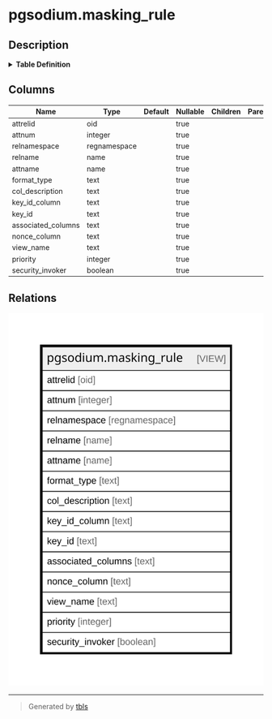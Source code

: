 # pgsodium.masking_rule

## Description

<details>
<summary><strong>Table Definition</strong></summary>

```sql
CREATE VIEW masking_rule AS (
 WITH const AS (
         SELECT 'encrypt +with +key +id +([0-9a-f]{8}-[0-9a-f]{4}-[0-9a-f]{4}-[0-9a-f]{4}-[0-9a-f]{12})'::text AS pattern_key_id,
            'encrypt +with +key +column +([\w\"\-$]+)'::text AS pattern_key_id_column,
            '(?<=associated) +\(([\w\"\-$, ]+)\)'::text AS pattern_associated_columns,
            '(?<=nonce) +([\w\"\-$]+)'::text AS pattern_nonce_column,
            '(?<=decrypt with view) +([\w\"\-$]+\.[\w\"\-$]+)'::text AS pattern_view_name,
            '(?<=security invoker)'::text AS pattern_security_invoker
        ), rules_from_seclabels AS (
         SELECT sl.objoid AS attrelid,
            sl.objsubid AS attnum,
            (c.relnamespace)::regnamespace AS relnamespace,
            c.relname,
            a.attname,
            format_type(a.atttypid, a.atttypmod) AS format_type,
            sl.label AS col_description,
            (regexp_match(sl.label, k.pattern_key_id_column, 'i'::text))[1] AS key_id_column,
            (regexp_match(sl.label, k.pattern_key_id, 'i'::text))[1] AS key_id,
            (regexp_match(sl.label, k.pattern_associated_columns, 'i'::text))[1] AS associated_columns,
            (regexp_match(sl.label, k.pattern_nonce_column, 'i'::text))[1] AS nonce_column,
            COALESCE((regexp_match(sl2.label, k.pattern_view_name, 'i'::text))[1], (((c.relnamespace)::regnamespace || '.'::text) || quote_ident(('decrypted_'::text || (c.relname)::text)))) AS view_name,
            100 AS priority,
            ((regexp_match(sl.label, k.pattern_security_invoker, 'i'::text))[1] IS NOT NULL) AS security_invoker
           FROM const k,
            (((pg_seclabel sl
             JOIN pg_class c ON (((sl.classoid = c.tableoid) AND (sl.objoid = c.oid))))
             JOIN pg_attribute a ON (((a.attrelid = c.oid) AND (sl.objsubid = a.attnum))))
             LEFT JOIN pg_seclabel sl2 ON (((sl2.objoid = c.oid) AND (sl2.objsubid = 0))))
          WHERE ((a.attnum > 0) AND (((c.relnamespace)::regnamespace)::oid <> ('pg_catalog'::regnamespace)::oid) AND (NOT a.attisdropped) AND (sl.label ~~* 'ENCRYPT%'::text) AND (sl.provider = 'pgsodium'::text))
        )
 SELECT DISTINCT ON (rules_from_seclabels.attrelid, rules_from_seclabels.attnum) rules_from_seclabels.attrelid,
    rules_from_seclabels.attnum,
    rules_from_seclabels.relnamespace,
    rules_from_seclabels.relname,
    rules_from_seclabels.attname,
    rules_from_seclabels.format_type,
    rules_from_seclabels.col_description,
    rules_from_seclabels.key_id_column,
    rules_from_seclabels.key_id,
    rules_from_seclabels.associated_columns,
    rules_from_seclabels.nonce_column,
    rules_from_seclabels.view_name,
    rules_from_seclabels.priority,
    rules_from_seclabels.security_invoker
   FROM rules_from_seclabels
  ORDER BY rules_from_seclabels.attrelid, rules_from_seclabels.attnum, rules_from_seclabels.priority DESC
)
```

</details>

## Columns

| Name | Type | Default | Nullable | Children | Parents | Comment |
| ---- | ---- | ------- | -------- | -------- | ------- | ------- |
| attrelid | oid |  | true |  |  |  |
| attnum | integer |  | true |  |  |  |
| relnamespace | regnamespace |  | true |  |  |  |
| relname | name |  | true |  |  |  |
| attname | name |  | true |  |  |  |
| format_type | text |  | true |  |  |  |
| col_description | text |  | true |  |  |  |
| key_id_column | text |  | true |  |  |  |
| key_id | text |  | true |  |  |  |
| associated_columns | text |  | true |  |  |  |
| nonce_column | text |  | true |  |  |  |
| view_name | text |  | true |  |  |  |
| priority | integer |  | true |  |  |  |
| security_invoker | boolean |  | true |  |  |  |

## Relations

![er](pgsodium.masking_rule.svg)

---

> Generated by [tbls](https://github.com/k1LoW/tbls)
